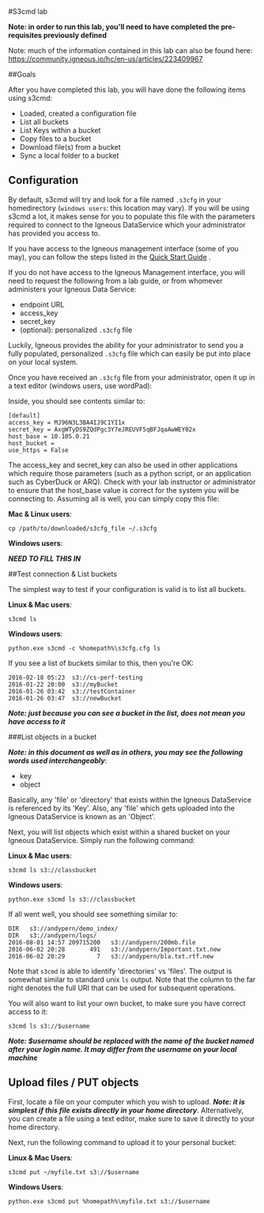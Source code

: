 #S3cmd lab

**Note: in order to run this lab, you'll need to have completed the pre-requisites previously defined**

Note: much of the information contained in this lab can also be found here: https://community.igneous.io/hc/en-us/articles/223409967


##Goals

After you have completed this lab, you will have done the following items using s3cmd:

* Loaded, created a configuration file
* List all buckets
* List Keys within a bucket
* Copy files to a bucket
* Download file(s) from a bucket
* Sync a local folder to a bucket


## Configuration

By default, s3cmd will try and look for a file named `.s3cfg` in your homedirectory (`windows users`: this location may vary).  If you will be using s3cmd a lot, it makes sense for you to populate this file with the parameters required to connect to the Igneous DataService which your administrator has provided you access to.  

If you have access to the Igneous management interface (some of you may), you can follow the steps listed in the [Quick Start Guide](https://community.igneous.io/hc/en-us/articles/223443448) .  

If you do not have access to the Igneous Management interface, you will need to request the following from a lab guide, or from whomever administers your Igneous Data Service:

* endpoint URL
* access_key
* secret_key
* (optional): personalized `.s3cfg` file

Luckily, Igneous provides the ability for your administrator to send you a fully populated, personalized `.s3cfg` file which can easily be put into place on your local system.

Once you have received an `.s3cfg` file from your administrator, open it up in a text editor (windows users, use wordPad):

Inside, you should see contents similar to:

    [default]
    access_key = MJ96N3L3BA4IJ9C1YI1x
    secret_key = AxgWTyDS9ZQdPgc3Y7eJREUVF5qBFJqaAwWEY02x
    host_base = 10.105.0.21
    host_bucket =
    use_https = False

The access_key and secret_key can also be used in other applications which require those parameters (such as a python script, or an application such as CyberDuck or ARQ).  Check with your lab instructor or administrator to ensure that the host_base value is correct for the system you will be connecting to.  Assuming all is well, you can simply copy this file:

**Mac & Linux users**:

    cp /path/to/downloaded/s3cfg_file ~/.s3cfg

**Windows users**:

***NEED TO FILL THIS IN***


##Test connection & List buckets

The simplest way to test if your configuration is valid is to list all buckets.  

**Linux & Mac users**:

    s3cmd ls

**Windows users**:

    python.exe s3cmd -c %homepath%\s3cfg.cfg ls

If you see a list of buckets similar to this, then you're OK:

    2016-02-18 05:23  s3://cs-perf-testing
    2016-01-22 20:00  s3://myBucket
    2016-01-26 03:42  s3://testContainer
    2016-01-26 03:47  s3://newBucket


***Note: just because you can see a bucket in the list, does not mean you have access to it***

###List objects in a bucket

***Note: in this document as well as in others, you may see the following words used interchangeably***:
* key
* object

Basically, any 'file' or 'directory' that exists within the Igneous DataService is referenced by its 'Key'.  Also, any 'file' which gets uploaded into the Igneous DataService is known as an 'Object'.

Next, you will list objects which exist within a shared bucket on your Igneous DataService.  Simply run the following command:

**Linux & Mac users**:

    s3cmd ls s3://classbucket

**Windows users**:

    python.exe s3cmd ls s3://classbucket

If all went well, you should see something similar to:

    DIR   s3://andypern/demo_index/
    DIR   s3://andypern/logs/
    2016-08-01 14:57 209715200   s3://andypern/200mb.file
    2016-06-02 20:28       491   s3://andypern/Important.txt.new
    2016-06-02 20:29         7   s3://andypern/bla.txt.rtf.new

Note that `s3cmd` is able to identify 'directories' vs 'files'.  The output is somewhat similar to standard unix `ls` output.  Note that the column to the far right denotes the full URI that can be used for subsequent operations.

You will also want to list your own bucket, to make sure you have correct access to it:

    s3cmd ls s3://$username

***Note: $username should be replaced with the name of the bucket named after your login name.  It may differ from the username on your local machine***



## Upload files / PUT objects

First, locate a file on your computer which you wish to upload.  ***Note: it is simplest if this file exists directly in your home directory***.  Alternatively, you can create a file using a text editor, make sure to save it directly to your home directory.

Next, run the following command to upload it to your personal bucket:

**Linux & Mac Users**:

    s3cmd put ~/myfile.txt s3://$username

**Windows Users**:

    python.exe s3cmd put %homepath%\myfile.txt s3://$username
